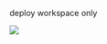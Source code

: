 deploy workspace only

<a href="https://portal.azure.com/#create/Microsoft.Template/uri/https://portal.azure.com/#create/Microsoft.Template/uri/https%3A%2F%2Fraw.githubusercontent.com%2Fjvaliahdet%2Fwvdobjects%2Fmain%2Fworkspace%2FwvdObjectAzureDeployWorkspace.json" target="_blank">
  <img src="https://aka.ms/deploytoazurebutton"/>
</a>

